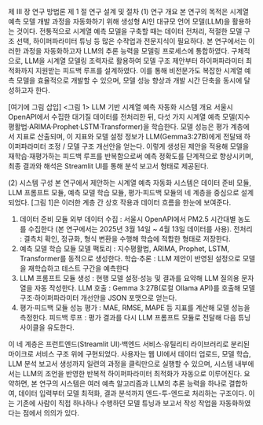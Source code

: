 제 Ⅲ 장 연구 방법론
제 1 절 연구 설계 및 절차
(1) 연구 개요
본 연구의 목적은 시계열 예측 모델 개발 과정을 자동화하기 위해 생성형 AI인 대규모 언어 모델(LLM)을 활용하는 것이다. 전통적으로 시계열 예측 모델을 구축할 때는 데이터 전처리, 적절한 모델 구조 선택, 하이퍼파라미터 튜닝 등 많은 수작업과 전문지식이 필요하다. 본 연구에서는 이러한 과정을 자동화하고자 LLM의 추론 능력을 모델링 프로세스에 통합하였다. 구체적으로, LLM을 시계열 모델링 조력자로 활용하여 모델 구조 제안부터 하이퍼파라미터 최적화까지 지원받는 피드백 루프를 설계하였다. 이를 통해 비전문가도 복잡한 시계열 예측 모델을 효율적으로 개발할 수 있으며, 모델 성능 향상과 개발 시간 단축을 동시에 달성하고자 한다.

[여기에 그림 삽입]
<그림 1> LLM 기반 시계열 예측 자동화 시스템 개요
서울시 OpenAPI에서 수집한 대기질 데이터를 전처리한 뒤, 다섯 가지 시계열 예측 모델(지수평활법·ARIMA·Prophet·LSTM·Transformer)을 학습한다. 모델 성능은 평가 계층에서 지표로 산출되며, 이 지표와 모델 설정 정보가 LLM(Gemma3:27B)에게 전달돼 하이퍼파라미터 조정 / 모델 구조 개선안을 얻는다. 이렇게 생성된 제안을 적용해 모델을 재학습·재평가하는 피드백 루프를 반복함으로써 예측 정확도를 단계적으로 향상시키며, 최종 결과와 해석은 Streamlit UI를 통해 분석 보고서 형태로 제공된다.

(2) 시스템 구성
본 연구에서 제안하는 시계열 예측 자동화 시스템은 데이터 준비 모듈, LLM 프롬프트 모듈, 예측 모델 학습 모듈, 평가·피드백 모듈의 네 계층을 중심으로 설계되었다. [그림 1]은 이러한 계층 간 상호 작용과 데이터 흐름을 한눈에 보여준다.
1)	데이터 준비 모듈
외부 데이터 수집 : 서울시 OpenAPI에서 PM2.5 시간대별 농도를 수집한다 (본 연구에서는 2025년 3월 14일 ~ 4월 13일 데이터를 사용).
전처리 : 결측치 확인, 정규화, 형식 변환을 수행해 학습에 적합한 형태로 저장한다.
2)	예측 모델 학습 모듈
모델 팩토리 : 지수평활법, ARIMA, Prophet, LSTM, Transformer를 동적으로 생성한다.
학습·추론 : LLM 제안이 반영된 설정으로 모델을 재학습하고 테스트 구간을 예측한다
3)	LLM 프롬프트 모듈
생성 : 현행 모델 설정·성능 및 결과를 요약해 LLM 질의용 문자열을 자동 작성한다.
LLM 호출 : Gemma 3:27B(로컬 Ollama API)를 호출해 모델 구조·하이퍼파라미터 개선안을 JSON 포맷으로 얻는다.
4)	평가·피드백 모듈
성능 평가 : MAE, RMSE, MAPE 등 지표를 계산해 모델 성능을 측정한다.
피드백 루프 : 평가 결과를 다시 LLM 프롬프트 모듈로 전달해 다음 튜닝 사이클을 유도한다.

이 네 계층은 프런트엔드(Streamlit UI)·백엔드 서비스·유틸리티 라이브러리로 분리된 마이크로 서비스 구조 위에 구현되었다. 사용자는 웹 UI에서 데이터 업로드, 모델 학습, LLM 분석 보고서 생성까지 일련의 과정을 클릭만으로 실행할 수 있으며, 시스템 내부에서는 LLM의 조언을 반영한 반복적 하이퍼파라미터 최적화가 자동으로 이루어진다.
요약하면, 본 연구의 시스템은 여러 예측 알고리즘과 LLM의 추론 능력을 하나로 결합하여, 데이터 입력부터 모델 최적화, 결과 분석까지 엔드-투-엔드로 처리하는 구조이다. 이는 기존에 사람이 직접 하나하나 수행하던 모델 튜닝과 보고서 작성 작업을 자동화하였다는 점에서 의의가 있다.
